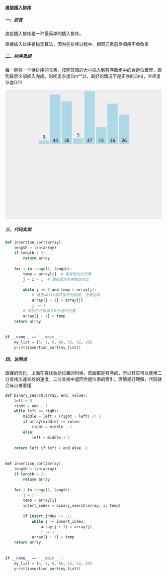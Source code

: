 #### 直接插入排序

##### 一、前言

直接插入排序是一种最简单的插入排序。

直接插入排序是稳定算法，因为在排序过程中，相同元素前后顺序不会改变



##### 二、排序思想

每一趟将一个待排序的元素，按照其值的大小插入到有序数组中的合适位置里，直到最后全部插入完成。时间复杂度O(n**2)，最好的情况下是正序的O(n)，空间复杂度O(1)

![bubble_sort](./images/insertion_sort.gif)



##### 三、代码实现

```python
def insertion_sort(array):
    length = len(array)
    if length < 2:
        return array

    for i in range(1, length):
        temp = array[i]  # 每轮取出的元素
        j = i - 1  # 跟前面的有序数组对比

        while j >= 0 and temp < array[j]:
            # 满足while循环指针则前移, 元素后移
            array[j + 1] = array[j]
            j -= 1
        # 然后将元素插入到合适的位置
        array[j + 1] = temp
    return array


if __name__ == '__main__':
    my_list = [5, 1, 0, 66, 32, 52, 10]
    print(insertion_sort(my_list))
```



##### 四、说明点

直接的优化，上面在查找合适位置的时候，前面都是有序的，所以其实可以使用二分查找加速查找的速度，二分查找中返回合适位置的索引。理解是好理解，代码就会有点难看懂

```python
def binary_search(array, end, value):
    left = 0
    right = end - 1
    while left <= right:
        middle = left + (right - left) // 2
        if array[middle] >= value:
            right = middle - 1
        else:
            left = middle + 1

    return left if left < end else -1


def insertion_sort(array):
    length = len(array)
    if length < 2:
        return array

    for i in range(1, length):
        j = i - 1
        temp = array[i]
        insert_index = binary_search(array, i, temp)
        
        if insert_index != -1:
            while j >= insert_index:
                array[j + 1] = array[j]
                j -= 1
            array[j + 1] = temp
    return array


if __name__ == '__main__':
    my_list = [5, 1, 0, 66, 32, 52, 10]
    print(insertion_sort(my_list))
```



